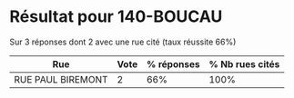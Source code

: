# Résultat pour 140-BOUCAU

Sur 3 réponses dont 2 avec une rue cité (taux réussite 66%)

| Rue | Vote | % réponses | % Nb rues cités|
|-----|------|------------|----------------|
| RUE PAUL BIREMONT | 2 | 66% | 100%|
